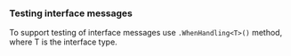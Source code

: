 

### Testing interface messages

To support testing of interface messages use `.WhenHandling<T>()` method, where T is the interface type.
